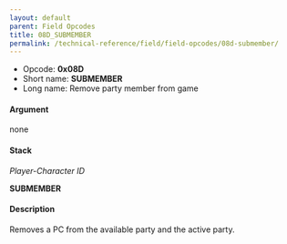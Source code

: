 ```yaml
---
layout: default
parent: Field Opcodes
title: 08D_SUBMEMBER
permalink: /technical-reference/field/field-opcodes/08d-submember/
---
```


-   Opcode: **0x08D**
-   Short name: **SUBMEMBER**
-   Long name: Remove party member from game

#### Argument

none

#### Stack

  
*Player-Character ID*

**SUBMEMBER**

#### Description

Removes a PC from the available party and the active party.
